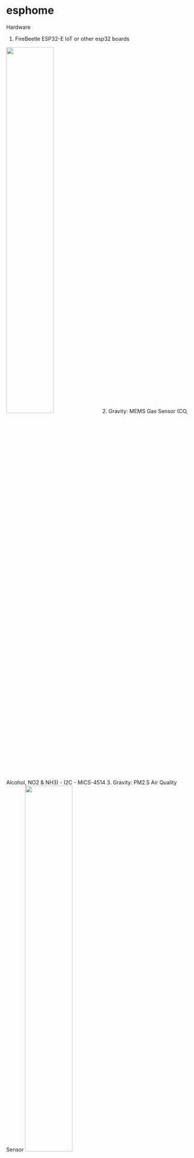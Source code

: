 # esphome
Hardware
1. FireBeetle ESP32-E IoT or other esp32 boards
<img src="https://dfimg.dfrobot.com/store/data/DFR0654-F/DFR0654-F.jpg" width=50% height=50%> 
2. Gravity: MEMS Gas Sensor (CO, Alcohol, NO2 & NH3) - I2C - MiCS-4514
3. Gravity: PM2.5 Air Quality Sensor
<img src="https://dfimg.dfrobot.com/store/data/SEN0460/SEN0460.jpg" width=50% height=50%>
